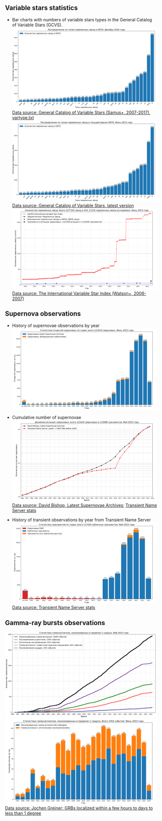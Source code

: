 ## Variable stars statistics
* Bar charts with numbers of variable stars types in the General Catalog of Variable Stars (GCVS).
![Numbers of most common variable stars types in the GCVS](./gcvs_types_distribution-combined-sorted.svg)
[Data source: General Catalog of Variable Stars (Samus+, 2007-2017), vartype.txt](https://cdsarc.cds.unistra.fr/ftp/B/gcvs/vartype.txt)
![Numbers of most common variable stars types in the current of the GCVS](./gcvs_types_distribution-combined-sorted-latest.svg)
[Data source: General Catalog of Variable Stars, latest version](http://www.sai.msu.su/gcvs/gcvs/gcvs5/gcvs5.txt)
![Numbers of variable stars, SNe and transients](./variable-stars-count-graph.svg)
[Data source: The International Variable Star Index (Watson+, 2006-2007)](http://www.sai.msu.su/gcvs/gcvs/gcvs5/gcvs5.txt)


## Supernova observations
* History of supernovae observations by year
![Supernovae observations](./sne_stats_bar_chart.svg)
* Cumulative number of supernovae
![Cumulative number of supernovae](./sne_transients_total_number_log_plot.svg)
[Data source: David Bishop, Latest Supernovae Archives](https://www.rochesterastronomy.org/snimages/archives.html);
[Transient Name Server stats](https://www.wis-tns.org/stats-maps)

* History of transient observations by year from Transient Name Server
![Transient observations from Transient Name Server](./transient_stats_bar_chart.svg)
[Data source: Transient Name Server stats](https://www.wis-tns.org/stats-maps)

## Gamma-ray bursts observations
![Number of gamma-ray bursts which have been localized within a few hours to days to less than 1 degree](./grbs_total_number_plot.png)
![Gamma-ray bursts localized within a few hours to days to less than 1 degree: chart with number of optical afterglows](./grbs_stats_bar_chart.svg)
[Data source: Jochen Greiner; GRBs localized within a few hours to days to less than 1 degree](https://www.mpe.mpg.de/~jcg/grbgen.html)